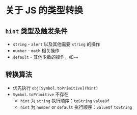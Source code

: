 # 关于 JS 的类型转换

## `hint` 类型及触发条件

- `string` - `alert` 以及其他需要 `string` 的操作
- `number` - `math` 相关操作
- `default` - 其他少数的操作，如`==`

## 转换算法

- 优先执行 `obj[Symbol.toPrimitive](hint)`
- `Symbol.toPrimitive` 不存在
	- `hint` 为 `string` 执行顺序：`toString` `valueOf`
	- `hint` 为 `number` or `default` 执行顺序：`valueOf` `toString`
